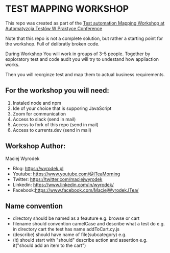 # TEST MAPPING WORKSHOP

This repo was created as part of the [Test automation Mapping Workshop at Automatyzcja Testów W Praktyce Conference](https://atwpraktyce.pl/)

Note that this repo is not a complete solution, but rather a starting point for the workshop. 
Full of delibratly broken code.



During Workshop
You will work in groups of 3-5 people. 
Together by exploratory test and code audit you will try to undestand how appliaction works.

Then you will reorginze test and map them to actual business requirements.


## For the workshop you will need:
1. Instaled node and npm
2. Ide of your choice that is supporing JavaScript
3. Zoom for communication
4. Access to slack (send in mail)
5. Access to fork of this repo (send in mail)
6. Access to currents.dev (send in mail)


## Workshop Author:

Maciej Wyrodek
* Blog: https://wyrodek.pl
* Youtube: https://www.youtube.com/@ITeaMorning
* Twitter: https://twitter.com/maciejwyrodek
* Linkedin: https://www.linkedin.com/in/wyrodek/
* Facebook:https://www.facebook.com/MaciejWyrodek.ITea/

## Name convention
* directory should be named as a feauture e.g. browse or cart
* filename should convention camelCase and describe what a test do e.g. in directory cart the test has name addToCart.cy.js
* (describe) should have name of file(subcategory) e.g. 
* (it) should start with "should" describe action and assertion e.g. it("should add an item to the cart")


